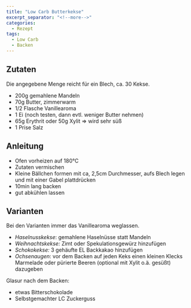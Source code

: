 ```yaml
---
title: "Low Carb Butterkekse"
excerpt_separator: "<!--more-->"
categories:
  - Rezept
tags:
  - Low Carb
  - Backen
---
```


## Zutaten

Die angegebene Menge reicht für ein Blech, ca. 30 Kekse.
* 200g gemahlene Mandeln
* 70g Butter, zimmerwarm
* 1/2 Flasche Vanillearoma
* 1 Ei (noch testen, dann evtl. weniger Butter nehmen)
* 65g Erythrit oder 50g Xylit &rArr; wird sehr süß
* 1 Prise Salz

## Anleitung

* Ofen vorheizen auf 180°C
* Zutaten vermischen
* Kleine Bällchen formen mit ca, 2,5cm Durchmesser, aufs Blech legen und mit einer Gabel plattdrücken
* 10min lang backen
* gut abkühlen lassen

## Varianten
Bei den Varianten immer das Vanillearoma weglassen.
* *Haselnusskekse*: gemahlene Haselnüsse statt Mandeln
* *Weihnachtskekse:* Zimt oder Spekulationsgewürz hinzufügen
* *Schokokekse:* 3 gehäufte EL Backkakao hinzufügen
* *Ochsenaugen*: vor dem Backen auf jeden Keks einen kleinen Klecks Marmelade oder pürierte Beeren (optional mit Xylit o.ä. gesüßt) dazugeben

Glasur nach dem Backen:
* etwas Bitterschokolade
* Selbstgemachter LC Zuckerguss